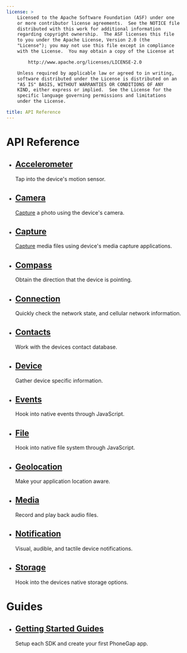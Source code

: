 ```yaml
---
license: >
    Licensed to the Apache Software Foundation (ASF) under one
    or more contributor license agreements.  See the NOTICE file
    distributed with this work for additional information
    regarding copyright ownership.  The ASF licenses this file
    to you under the Apache License, Version 2.0 (the
    "License"); you may not use this file except in compliance
    with the License.  You may obtain a copy of the License at

        http://www.apache.org/licenses/LICENSE-2.0

    Unless required by applicable law or agreed to in writing,
    software distributed under the License is distributed on an
    "AS IS" BASIS, WITHOUT WARRANTIES OR CONDITIONS OF ANY
    KIND, either express or implied.  See the License for the
    specific language governing permissions and limitations
    under the License.

title: API Reference
---
```


<div id="home">
    <h1>API Reference</h1>
    <ul>
        <li>
            <h2><a href="phonegap/accelerometer/accelerometer.html">Accelerometer</a></h2>
            <span>Tap into the device's motion sensor.</span>
        </li>
        <li>
            <h2><a href="phonegap/camera/camera.html">Camera</a></h2>
            <span><a href="phonegap/media/capture/capture.html">Capture</a> a photo using the device's camera.</span>
        </li>
        <li>
            <h2><a href="phonegap/media/capture/capture.html">Capture</a></h2>
            <span><a href="phonegap/media/capture/capture.html">Capture</a> media files using device's media capture applications.</span>
        </li>
        <li>
            <h2><a href="phonegap/compass/compass.html">Compass</a></h2>
            <span>Obtain the direction that the device is pointing.</span>
        </li>
        <li>
            <h2><a href="phonegap/connection/connection.html">Connection</a></h2>
            <span>Quickly check the network state, and cellular network information.</span>
        </li>
        <li>
            <h2><a href="phonegap/contacts/contacts.html">Contacts</a></h2>
            <span>Work with the devices contact database.</span>
        </li>
        <li>
            <h2><a href="phonegap/device/device.html">Device</a></h2>
            <span>Gather device specific information.</span>
        </li>
        <li>
            <h2><a href="phonegap/events/events.html">Events</a></h2>
            <span>Hook into native events through JavaScript.</span>
        </li>
        <li>
            <h2><a href="phonegap/file/fileobj/fileobj.html">File</a></h2>
            <span>Hook into native file system through JavaScript.</span>
        </li>
        <li>
            <h2><a href="phonegap/geolocation/geolocation.html">Geolocation</a></h2>
            <span>Make your application location aware.</span>
        </li>
        <li>
            <h2><a href="phonegap/media/media.html">Media</a></h2>
            <span>Record and play back audio files.</span>
        </li>
        <li>
            <h2><a href="phonegap/notification/notification.html">Notification</a></h2>
            <span>Visual, audible, and tactile device notifications.</span>
        </li>
        <li>
            <h2><a href="phonegap/storage/storage.html">Storage</a></h2>
            <span>Hook into the devices native storage options.</span>
        </li>
    </ul>
    <h1>Guides</h1>
    <ul>
        <li>
            <h2><a href="guide/getting-started/index.html">Getting Started Guides</a></h2>
            <span>Setup each SDK and create your first PhoneGap app.</span>
        </li>
    </ul>
</div>
